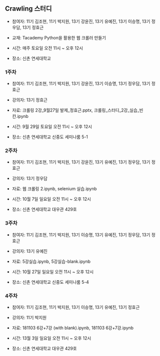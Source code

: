 ## Crawling 스터디

- 참여자: 11기 김조현, 11기 박지원, 13기 강윤진, 13기 유예진, 13기 이승명, 13기 정우담, 13기 정효근

- 교재: Tacademy Python을 활용한 웹 크롤러 만들기

- 시간: 매주 토요일 오전 11시 ~ 오후 12시

- 장소: 신촌 연세대학교

### 1주차

- 참여자: 11기 김조현, 11기 박지원, 13기 강윤진, 13기 이승명, 13기 정우담, 13기 정효근

- 강의자: 13기 정효근

- 자료: 크롤링 2강_9월27일 발제_정효근.pptx, 크롤링_스터디_2강_실습_빈칸.ipynb

- 시간: 9월 29일 토요일 오전 11시 ~ 오후 12시

- 장소: 신촌 연세대학교 신중도 세미나룸 5-1

### 2주차

- 참여자: 11기 김조현, 11기 박지원, 13기 강윤진, 13기 유예진, 13기 정우담, 13기 정효근

- 강의자: 13기 정우담

- 자료: 웹 크롤링 2.ipynb, selenium 실습.ipynb

- 시간: 10월 7일 일요일 오전 11시 ~ 오후 12시

- 장소: 신촌 연세대학교 대우관 429호

### 3주차

- 참여자: 11기 김조현, 11기 박지원, 13기 이승명, 13기 유예진, 13기 정우담, 13기 정효근

- 강의자: 13기 유예진

- 자료: 5강실습.ipynb, 5강실습-blank.ipynb

- 시간: 10월 27일 일요일 오전 11시 ~ 오후 12시

- 장소: 신촌 연세대학교 신중도 세미나룸 5-4

### 4주차

- 참여자: 11기 김조현, 11기 박지원, 13기 이승명, 13기 유예진, 13기 정효근

- 강의자: 11기 박지원

- 자료: 181103 6강+7강 (with blank).ipynb, 181103 6강+7강.ipynb

- 시간: 13월 3일 일요일 오전 11시 ~ 오후 12시

- 장소: 신촌 연세대학교 대우관 429호


